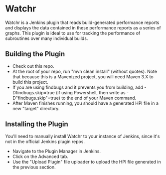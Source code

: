 # Watchr
Watchr is a Jenkins plugin that reads build-generated performance reports and displays the data contained in these performance reports as a series of graphs.  This plugin is ideal to use for tracking the performance of subroutines over many individual builds.
 
## Building the Plugin
 - Check out this repo.
 - At the root of your repo, run "mvn clean install" (without quotes).  Note that because this is a Mavenized project, you will need Maven 3.X to build this project.
 - If you are using findbugs and it prevents you from building, add -Dfindbugs.skip=true (if using Powershell, then write as -D"findbugs.skip"=true) to the end of your Maven command.
 - After Maven finishes running, you should have a generated HPI file in a new "target" directory.

## Installing the Plugin
You'll need to manually install Watchr to your instance of Jenkins, since it's not in the official Jenkins plugin repos.
 - Navigate to the Plugin Manager in Jenkins.
 - Click on the Advanced tab.
 - Use the "Upload Plugin" file uploader to upload the HPI file generated in the previous section.
